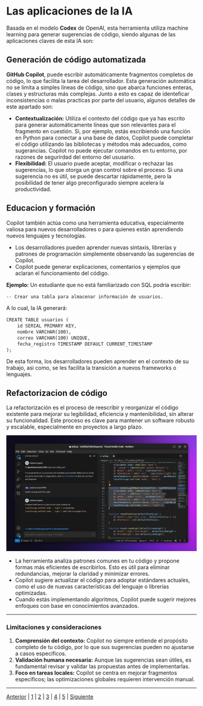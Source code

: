
# Las aplicaciones de la IA

Basada en el modelo **Codex** de OpenAI, esta herramienta utiliza machine learning para generar sugerencias de código, siendo algunas de las aplicaciones claves de esta IA son:

## Generación de código automatizada
**GitHub Copilot**, puede escribir automáticamente fragmentos completos de código, lo que facilita la tarea del desarrollador. Esta generación automática no se limita a simples líneas de código, sino que abarca funciones enteras, clases y estructuras más complejas. Junto a esto es capaz de identeficar inconsistencias o malas practicas por parte del usuario, algunos detalles de este apartado son:

- **Contextualización:** Utiliza el contexto del código que ya has escrito para generar automáticamente líneas que son relevantes para el fragmento en cuestión. Si, por ejemplo, estás escribiendo una función en Python para conectar a una base de datos, Copilot puede completar el código utilizando las bibliotecas y métodos más adecuados, como sugerancias. Copilot no puede ejecutar comandos en tu entorno, por razones de segurirdad del entorno del ususario.
- **Flexibilidad:** El usuario puede aceptar, modificar o rechazar las sugerencias, lo que otorga un gran control sobre el proceso. Si una sugerencia no es útil, se puede descartar rápidamente, pero la posibilidad de tener algo preconfigurado siempre acelera la productividad.

## Educacion y formación
Copilot también actúa como una herramienta educativa, especialmente valiosa para nuevos desarrolladores o para quienes están aprendiendo nuevos lenguajes y tecnologías.

- Los desarrolladores pueden aprender nuevas sintaxis, librerías y patrones de programación simplemente observando las sugerencias de Copilot.
- Copilot puede generar explicaciones, comentarios y ejemplos que aclaran el funcionamiento del código.

**Ejemplo:** Un estudiante que no está familiarizado con SQL podría escribir:

    -- Crear una tabla para almacenar información de usuarios.

A lo cual, la IA generará:

    CREATE TABLE usuarios (
        id SERIAL PRIMARY KEY,
        nombre VARCHAR(100),
        correo VARCHAR(100) UNIQUE,
        fecha_registro TIMESTAMP DEFAULT CURRENT_TIMESTAMP
    );

De esta forma, los desarrolladores pueden aprender en el contexto de su trabajo, asi como, se les facilita la transición a nuevos frameworks o lenguajes.

## Refactorizacion de código
La refactorización es el proceso de reescribir y reorganizar el código existente para mejorar su legibilidad, eficiencia y mantenibilidad, sin alterar su funcionalidad. Este proceso es clave para mantener un software robusto y escalable, especialmente en proyectos a largo plazo.

<div align="center">
  <img src="/Imagenes/copilot-chat-fix-error-code.png" alt="Copilot Interface">
</div>

- La herramienta analiza patrones comunes en tu código y propone formas más eficientes de escribirlos. Esto es útil para eliminar redundancias, mejorar la claridad y minimizar errores.
- Copilot sugiere actualizar el código para adoptar estándares actuales, como el uso de nuevas características del lenguaje o librerías optimizadas.
- Cuando estás implementando algoritmos, Copilot puede sugerir mejores enfoques con base en conocimientos avanzados.

---

### Limitaciones y consideraciones

1. **Comprensión del contexto:** Copilot no siempre entiende el propósito completo de tu código, por lo que sus sugerencias pueden no ajustarse a casos específicos.
2. **Validación humana necesaria:** Aunque las sugerencias sean útiles, es fundamental revisar y validar las propuestas antes de implementarlas.
3. **Foco en tareas locales:** Copilot se centra en mejorar fragmentos específicos; las optimizaciones globales requieren intervención manual.

---

[Anterior](Desenvolupament5.md) | [1](Desenvolupament5.md) | [2](Las_aplicaciones_de_la_IA5.md) | [3](inpacto_en_el_sector5.md) | [4](Impacto_ambiental5.md) | [5](Propostes_per_minimitzar_els_impactes_ambientals5.md) | [Siguiente](inpacto_en_el_sector5.md)

